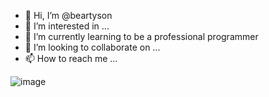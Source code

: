 - 👋 Hi, I’m @beartyson
- 👀 I’m interested in ...
- 🌱 I’m currently learning to be a professional programmer
- 💞️ I’m looking to collaborate on ...
- 📫 How to reach me ...

<!---
beartyson/beartyson is a ✨ special ✨ repository because its `README.md` (this file) appears on your GitHub profile.
You can click the Preview link to take a look at your changes.
--->

![image](https://user-images.githubusercontent.com/44080581/178805461-aa585a52-fa94-4b6a-b700-ee1537fd1dd1.png)
